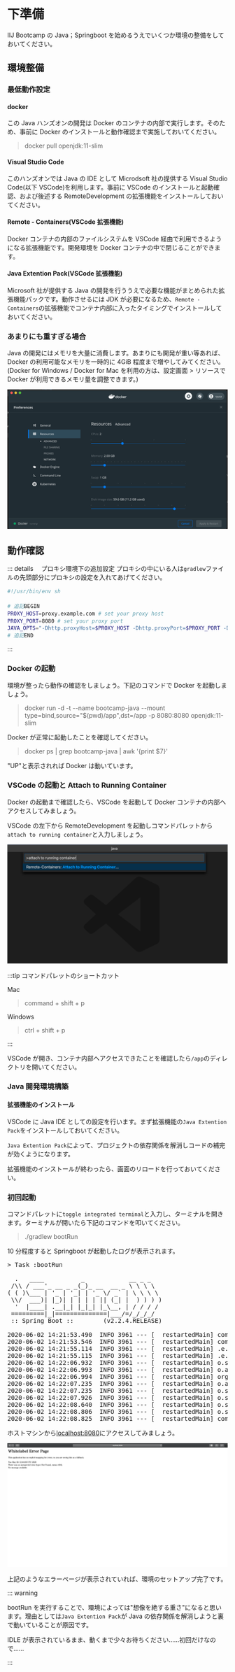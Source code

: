 # 下準備

IIJ Bootcamp の Java；Springboot を始めるうえでいくつか環境の整備をしておいてください。

## 環境整備

### 最低動作設定

#### docker

この Java ハンズオンの開発は Docker のコンテナの内部で実行します。そのため、事前に Docker のインストールと動作確認まで実施しておいてください。

> docker pull openjdk:11-slim

#### Visual Studio Code

このハンズオンでは Java の IDE として Microdsoft 社の提供する Visual Studio Code(以下 VSCode)を利用します。事前に VSCode のインストールと起動確認、および後述する RemoteDevelopment の拡張機能をインストールしておいてください。

#### Remote - Containers(VSCode 拡張機能)

Docker コンテナの内部のファイルシステムを VSCode 経由で利用できるようになる拡張機能です。開発環境を Docker コンテナの中で閉じることができます。

#### Java Extention Pack(VSCode 拡張機能)

Microsoft 社が提供する Java の開発を行ううえで必要な機能がまとめられた拡張機能パックです。動作させるには JDK が必要になるため、`Remote - Containers`の拡張機能でコンテナ内部に入ったタイミングでインストールしておいてください。

### あまりにも重すぎる場合

Java の開発にはメモリを大量に消費します。あまりにも開発が重い等あれば、Docker の利用可能なメモリを一時的に 4GiB 程度まで増やしてみてください。(Docker for Windows / Docker for Mac を利用の方は、設定画面 > リソースで Docker が利用できるメモリ量を調整できます。)

![メモリ設定](./images/docker-preferences-memory.png)

## 動作確認

::: details 　プロキシ環境下の追加設定
プロキシの中にいる人は`gradlew`ファイルの先頭部分にプロキシの設定を入れてあげてください。

```bash
#!/usr/bin/env sh

# 追記BEGIN
PROXY_HOST=proxy.example.com # set your proxy host
PROXY_PORT=8080 # set your proxy port
JAVA_OPTS="-Dhttp.proxyHost=$PROXY_HOST -Dhttp.proxyPort=$PROXY_PORT -Dhttps.proxyHost=$PROXY_HOST -Dhttps.proxyPort=$PROXY_PORT $JAVA_OPTS"
# 追記END

```

:::

### Docker の起動

環境が整ったら動作の確認をしましょう。下記のコマンドで Docker を起動しましょう。

> docker run -d -t --name bootcamp-java --mount type=bind,source="\$(pwd)/app",dst=/app -p 8080:8080 openjdk:11-slim

Docker が正常に起動したことを確認してください。

> docker ps | grep bootcamp-java | awk '{print \$7}'

"UP"と表示されれば Docker は動いています。

### VSCode の起動と Attach to Running Container

Docker の起動まで確認したら、VSCode を起動して Docker コンテナの内部へアクセスしてみましょう。

VSCode の左下から RemoteDevelopment を起動しコマンドパレットから`attach to running container`と入力しましょう。

![attach to running container](./images/docker-remote-container.png)

:::tip コマンドパレットのショートカット

Mac

> command + shift + p

Windows

> ctrl + shift + p

:::

VSCode が開き、コンテナ内部へアクセスできたことを確認したら`/app`のディレクトリを開いてください。

### Java 開発環境構築

#### 拡張機能のインストール

VSCode に Java IDE としての設定を行います。まず拡張機能の`Java Extention Pack`をインストールしておいてください。

`Java Extention Pack`によって、プロジェクトの依存関係を解消しコードの補完が効くようになります。

拡張機能のインストールが終わったら、画面のリロードを行っておいてください。

### 初回起動

コマンドパレットに`toggle integrated terminal`と入力し、ターミナルを開きます。ターミナルが開いたら下記のコマンドを叩いてください。

> ./gradlew bootRun

10 分程度すると Springboot が起動したログが表示されます。

<pre>
> Task :bootRun

  .   ____          _            __ _ _
 /\\ / ___'_ __ _ _(_)_ __  __ _ \ \ \ \
( ( )\___ | '_ | '_| | '_ \/ _` | \ \ \ \
 \\/  ___)| |_)| | | | | || (_| |  ) ) ) )
  '  |____| .__|_| |_|_| |_\__, | / / / /
 =========|_|==============|___/=/_/_/_/
 :: Spring Boot ::        (v2.2.4.RELEASE)

2020-06-02 14:21:53.490  INFO 3961 --- [  restartedMain] com.example.demo.DemoApplication         : Starting DemoApplication on ebbd1863c7bf with PID 3961 (/app/build/classes/java/main started by root in /app)
2020-06-02 14:21:53.546  INFO 3961 --- [  restartedMain] com.example.demo.DemoApplication         : No active profile set, falling back to default profiles: default
2020-06-02 14:21:55.114  INFO 3961 --- [  restartedMain] .e.DevToolsPropertyDefaultsPostProcessor : Devtools property defaults active! Set 'spring.devtools.add-properties' to 'false' to disable
2020-06-02 14:21:55.115  INFO 3961 --- [  restartedMain] .e.DevToolsPropertyDefaultsPostProcessor : For additional web related logging consider setting the 'logging.level.web' property to 'DEBUG'
2020-06-02 14:22:06.932  INFO 3961 --- [  restartedMain] o.s.b.w.embedded.tomcat.TomcatWebServer  : Tomcat initialized with port(s): 8080 (http)
2020-06-02 14:22:06.993  INFO 3961 --- [  restartedMain] o.apache.catalina.core.StandardService   : Starting service [Tomcat]
2020-06-02 14:22:06.994  INFO 3961 --- [  restartedMain] org.apache.catalina.core.StandardEngine  : Starting Servlet engine: [Apache Tomcat/9.0.30]
2020-06-02 14:22:07.235  INFO 3961 --- [  restartedMain] o.a.c.c.C.[Tomcat].[localhost].[/]       : Initializing Spring embedded WebApplicationContext
2020-06-02 14:22:07.235  INFO 3961 --- [  restartedMain] o.s.web.context.ContextLoader            : Root WebApplicationContext: initialization completed in 12118 ms
2020-06-02 14:22:07.926  INFO 3961 --- [  restartedMain] o.s.s.concurrent.ThreadPoolTaskExecutor  : Initializing ExecutorService 'applicationTaskExecutor'
2020-06-02 14:22:08.640  INFO 3961 --- [  restartedMain] o.s.b.d.a.OptionalLiveReloadServer       : LiveReload server is running on port 35729
2020-06-02 14:22:08.806  INFO 3961 --- [  restartedMain] o.s.b.w.embedded.tomcat.TomcatWebServer  : Tomcat started on port(s): 8080 (http) with context path ''
2020-06-02 14:22:08.825  INFO 3961 --- [  restartedMain] com.example.demo.DemoApplication         : Started DemoApplication in 21.232 seconds (JVM running for 28.351)
</pre>

ホストマシンから[localhost:8080](http://localhost:8080)にアクセスしてみましょう。

![初回起動 - WhitelabelErrorPage](./images/white-label-error.png)

上記のようなエラーページが表示されていれば、環境のセットアップ完了です。

::: warning

bootRun を実行することで、環境によっては"想像を絶する重さ"になると思います。理由としては`Java Extention Pack`が Java の依存関係を解消しようと裏で動いていることが原因です。

IDLE が表示されているまま、動くまで少々お待ちください……初回だけなので……

:::
